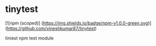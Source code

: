 # tinytest
[![npm (scoped)]
(https://img.shields.io/badge/npm-v1.0.0-green.svg)]
(https://github.com/vineshkumar87/tinytest)

tiniest npm test module

